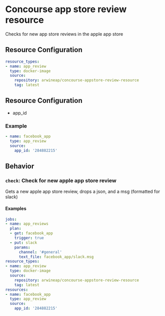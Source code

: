# Concourse app store review resource

Checks for new app store reviews in the apple app store


## Resource Configuration

```yaml
resource_types:
- name: app_review
  type: docker-image
  source:
    repository: arwineap/concourse-appstore-review-resource
    tag: latest
```

## Resource Configuration

* app_id

### Example
```yaml
- name: facebook_app
  type: app_review
  source:
    app_id: '284882215'
```


## Behavior

### `check`: Check for new apple app store review
Gets a new apple app store review, drops a json, and a msg (formatted for slack)


#### Examples
```yaml
jobs:
- name: app_reviews
  plan:
  - get: facebook_app
    trigger: true
  - put: slack
    params:
      channel: '#general'
      text_file: facebook_app/slack.msg
resource_types:
- name: app_review
  type: docker-image
  source:
    repository: arwineap/concourse-appstore-review-resource
    tag: latest
resources:
- name: facebook_app
  type: app_review
  source:
    app_id: '284882215'

```


